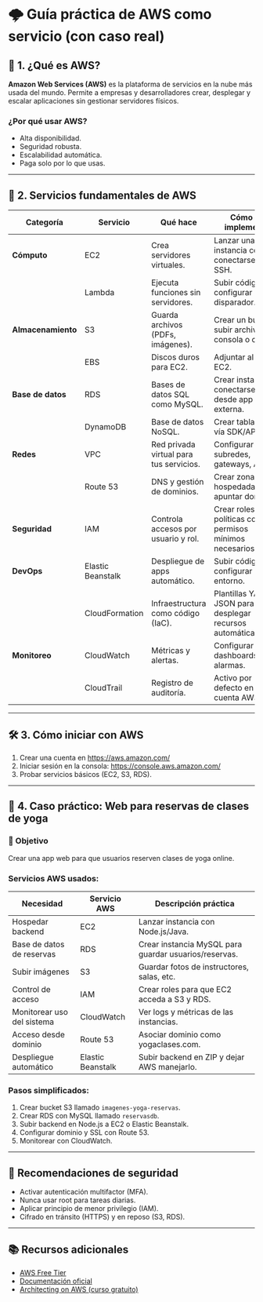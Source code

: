 
# 🌩️ Guía práctica de AWS como servicio (con caso real)

## 🧭 1. ¿Qué es AWS?
**Amazon Web Services (AWS)** es la plataforma de servicios en la nube más usada del mundo. Permite a empresas y desarrolladores crear, desplegar y escalar aplicaciones sin gestionar servidores físicos.

### ¿Por qué usar AWS?
- Alta disponibilidad.
- Seguridad robusta.
- Escalabilidad automática.
- Paga solo por lo que usas.

---

## 🧱 2. Servicios fundamentales de AWS

| Categoría        | Servicio               | Qué hace                                              | Cómo se implementa                                           |
|------------------|------------------------|--------------------------------------------------------|---------------------------------------------------------------|
| **Cómputo**      | EC2                    | Crea servidores virtuales.                            | Lanzar una instancia con SO, conectarse vía SSH.              |
|                  | Lambda                 | Ejecuta funciones sin servidores.                     | Subir código y configurar evento disparador.                  |
| **Almacenamiento** | S3                  | Guarda archivos (PDFs, imágenes).                     | Crear un bucket y subir archivos vía consola o código.        |
|                  | EBS                    | Discos duros para EC2.                                | Adjuntar al lanzar EC2.                                       |
| **Base de datos** | RDS                  | Bases de datos SQL como MySQL.                        | Crear instancia y conectarse desde app externa.               |
|                  | DynamoDB               | Base de datos NoSQL.                                  | Crear tabla y usar vía SDK/API.                               |
| **Redes**        | VPC                    | Red privada virtual para tus servicios.               | Configurar subredes, gateways, ACLs.                          |
|                  | Route 53               | DNS y gestión de dominios.                            | Crear zona hospedada y apuntar dominio.                       |
| **Seguridad**    | IAM                    | Controla accesos por usuario y rol.                   | Crear roles y políticas con permisos mínimos necesarios.      |
| **DevOps**       | Elastic Beanstalk      | Despliegue de apps automático.                        | Subir código y configurar entorno.                            |
|                  | CloudFormation         | Infraestructura como código (IaC).                    | Plantillas YAML o JSON para desplegar recursos automáticamente.|
| **Monitoreo**    | CloudWatch             | Métricas y alertas.                                   | Configurar dashboards y alarmas.                             |
|                  | CloudTrail             | Registro de auditoría.                                | Activo por defecto en la cuenta AWS.                         |

---

## 🛠️ 3. Cómo iniciar con AWS
1. Crear una cuenta en https://aws.amazon.com/
2. Iniciar sesión en la consola: https://console.aws.amazon.com/
3. Probar servicios básicos (EC2, S3, RDS).

---

## 🧪 4. Caso práctico: Web para reservas de clases de yoga

### 🎯 Objetivo
Crear una app web para que usuarios reserven clases de yoga online.

### Servicios AWS usados:

| Necesidad                     | Servicio AWS   | Descripción práctica                                  |
|------------------------------|----------------|--------------------------------------------------------|
| Hospedar backend             | EC2            | Lanzar instancia con Node.js/Java.                    |
| Base de datos de reservas    | RDS            | Crear instancia MySQL para guardar usuarios/reservas. |
| Subir imágenes               | S3             | Guardar fotos de instructores, salas, etc.            |
| Control de acceso            | IAM            | Crear roles para que EC2 acceda a S3 y RDS.           |
| Monitorear uso del sistema   | CloudWatch     | Ver logs y métricas de las instancias.                |
| Acceso desde dominio         | Route 53       | Asociar dominio como yogaclases.com.                  |
| Despliegue automático        | Elastic Beanstalk | Subir backend en ZIP y dejar AWS manejarlo.       |

### Pasos simplificados:
1. Crear bucket S3 llamado `imagenes-yoga-reservas`.
2. Crear RDS con MySQL llamado `reservasdb`.
3. Subir backend en Node.js a EC2 o Elastic Beanstalk.
4. Configurar dominio y SSL con Route 53.
5. Monitorear con CloudWatch.

---

## 🔐 Recomendaciones de seguridad
- Activar autenticación multifactor (MFA).
- Nunca usar root para tareas diarias.
- Aplicar principio de menor privilegio (IAM).
- Cifrado en tránsito (HTTPS) y en reposo (S3, RDS).

---

## 📚 Recursos adicionales
- [AWS Free Tier](https://aws.amazon.com/free)
- [Documentación oficial](https://docs.aws.amazon.com/)
- [Architecting on AWS (curso gratuito)](https://explore.skillbuilder.aws/)
